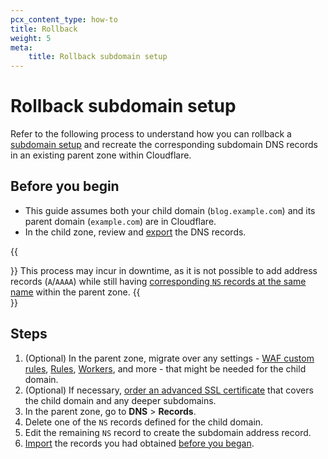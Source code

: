 ```yaml
---
pcx_content_type: how-to
title: Rollback
weight: 5
meta:
    title: Rollback subdomain setup
---
```


# Rollback subdomain setup

Refer to the following process to understand how you can rollback a [subdomain setup](/dns/zone-setups/subdomain-setup/) and recreate the corresponding subdomain DNS records in an existing parent zone within Cloudflare.

## Before you begin

- This guide assumes both your child domain (`blog.example.com`) and its parent domain (`example.com`) are in Cloudflare.
- In the child zone, review and [export](/dns/manage-dns-records/how-to/import-and-export/#export-records) the DNS records.

{{<Aside type="warning" header="Important">}}
This process may incur in downtime, as it is not possible to add address records (`A`/`AAAA`) while still having [corresponding `NS` records at the same name](/dns/manage-dns-records/troubleshooting/existing-ns-record/) within the parent zone.
{{</Aside>}}

## Steps

1. (Optional) In the parent zone, migrate over any settings - [WAF custom rules](/waf/custom-rules/), [Rules](/rules/), [Workers](/workers/), and more - that might be needed for the child domain.
2. (Optional) If necessary, [order an advanced SSL certificate](/ssl/edge-certificates/advanced-certificate-manager/) that covers the child domain and any deeper subdomains.
3. In the parent zone, go to **DNS** > **Records**.
4. Delete one of the `NS` records defined for the child domain.
5. Edit the remaining `NS` record to create the subdomain address record.
6. [Import](/dns/manage-dns-records/how-to/import-and-export/#import-records) the records you had obtained [before you began](#before-you-begin).